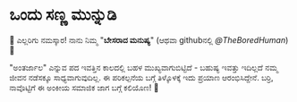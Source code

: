 # ಒಂದು ಸಣ್ಣ ಮುನ್ನುಡಿ

🙏 ಎಲ್ಲರಿಗು ನಮಸ್ಕಾರ! ನಾನು ನಿಮ್ಮ "**ಬೇಸರಾದ ಮನುಷ್ಯ**" (ಆಥವಾ githubನಲ್ಲಿ *@TheBoredHuman*) 👋

"ಅಂತರ್ಜಾಲ" ಎನ್ನುವ ಪದ ಇವತ್ತಿನ ಕಾಲದಲ್ಲಿ ಬಹಳ ಮುಖ್ಯವಾಗುಬಿಟ್ಟಿದೆ - ಬಹುಷ್ಯ ಇವತ್ತು ಇದಿಲ್ಲದೆ ನಮ್ಮ ಜೀವನ ನಡೆಸಕ್ಕೂ ಸಾಧ್ಯವಾಗುವುದಿಲ್ಲ.
ಈ ಪರಿಕಲ್ಪನೆಯ ಬಗ್ಗೆ ತಿಳ್ಕೊಳಕ್ಕೆ ಇದು ಪ್ರಯಾಣ ಆರಂಭಿಸಿದ್ದೇನೆ. ಬರ್ರಿ, ನಾವೊಟ್ಟಿಗೆ ಈ ಅಂಕೀಯ ಸಮಾಜಿಕ ಜಾಗ ಬಗ್ಗೆ ಕಲಿಯೊಣ! 🧠

<!---
TheBoredHuman/TheBoredHuman is a ✨ special ✨ repository because its `README.md` (this file) appears on your GitHub profile.
You can click the Preview link to take a look at your changes.
--->
